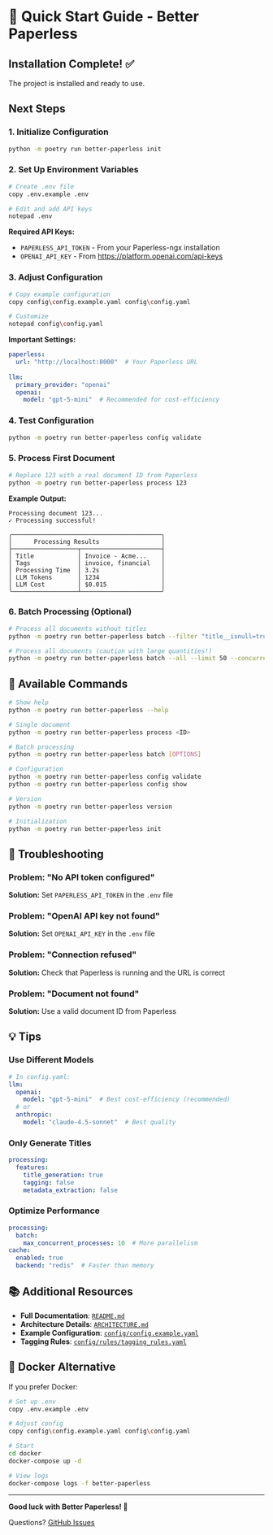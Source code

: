 # 🚀 Quick Start Guide - Better Paperless

## Installation Complete! ✅

The project is installed and ready to use.

## Next Steps

### 1. Initialize Configuration

```bash
python -m poetry run better-paperless init
```

### 2. Set Up Environment Variables

```bash
# Create .env file
copy .env.example .env

# Edit and add API keys
notepad .env
```

**Required API Keys:**
- `PAPERLESS_API_TOKEN` - From your Paperless-ngx installation
- `OPENAI_API_KEY` - From https://platform.openai.com/api-keys

### 3. Adjust Configuration

```bash
# Copy example configuration
copy config\config.example.yaml config\config.yaml

# Customize
notepad config\config.yaml
```

**Important Settings:**
```yaml
paperless:
  url: "http://localhost:8000"  # Your Paperless URL
  
llm:
  primary_provider: "openai"
  openai:
    model: "gpt-5-mini"  # Recommended for cost-efficiency
```

### 4. Test Configuration

```bash
python -m poetry run better-paperless config validate
```

### 5. Process First Document

```bash
# Replace 123 with a real document ID from Paperless
python -m poetry run better-paperless process 123
```

**Example Output:**
```
Processing document 123...
✓ Processing successful!

╭─────────────────────────────────────────╮
│      Processing Results                 │
├──────────────────┬──────────────────────┤
│ Title            │ Invoice - Acme...    │
│ Tags             │ invoice, financial   │
│ Processing Time  │ 3.2s                 │
│ LLM Tokens       │ 1234                 │
│ LLM Cost         │ $0.015               │
╰──────────────────┴──────────────────────╯
```

### 6. Batch Processing (Optional)

```bash
# Process all documents without titles
python -m poetry run better-paperless batch --filter "title__isnull=true" --limit 10

# Process all documents (caution with large quantities!)
python -m poetry run better-paperless batch --all --limit 50 --concurrency 3
```

## 🎨 Available Commands

```bash
# Show help
python -m poetry run better-paperless --help

# Single document
python -m poetry run better-paperless process <ID>

# Batch processing
python -m poetry run better-paperless batch [OPTIONS]

# Configuration
python -m poetry run better-paperless config validate
python -m poetry run better-paperless config show

# Version
python -m poetry run better-paperless version

# Initialization
python -m poetry run better-paperless init
```

## 🔧 Troubleshooting

### Problem: "No API token configured"
**Solution:** Set `PAPERLESS_API_TOKEN` in the `.env` file

### Problem: "OpenAI API key not found"
**Solution:** Set `OPENAI_API_KEY` in the `.env` file

### Problem: "Connection refused"
**Solution:** Check that Paperless is running and the URL is correct

### Problem: "Document not found"
**Solution:** Use a valid document ID from Paperless

## 💡 Tips

### Use Different Models
```yaml
# In config.yaml:
llm:
  openai:
    model: "gpt-5-mini"  # Best cost-efficiency (recommended)
  # or
  anthropic:
    model: "claude-4.5-sonnet"  # Best quality
```

### Only Generate Titles
```yaml
processing:
  features:
    title_generation: true
    tagging: false
    metadata_extraction: false
```

### Optimize Performance
```yaml
processing:
  batch:
    max_concurrent_processes: 10  # More parallelism
cache:
  enabled: true
  backend: "redis"  # Faster than memory
```

## 📚 Additional Resources

- **Full Documentation**: [`README.md`](README.md:1)
- **Architecture Details**: [`ARCHITECTURE.md`](ARCHITECTURE.md:1)
- **Example Configuration**: [`config/config.example.yaml`](config/config.example.yaml:1)
- **Tagging Rules**: [`config/rules/tagging_rules.yaml`](config/rules/tagging_rules.yaml:1)

## 🐳 Docker Alternative

If you prefer Docker:

```bash
# Set up .env
copy .env.example .env

# Adjust config
copy config\config.example.yaml config\config.yaml

# Start
cd docker
docker-compose up -d

# View logs
docker-compose logs -f better-paperless
```

---

**Good luck with Better Paperless! 🎉**

Questions? [GitHub Issues](https://github.com/yourusername/better-paperless/issues)